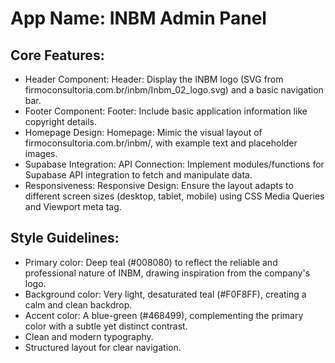 # **App Name**: INBM Admin Panel

## Core Features:

- Header Component: Header: Display the INBM logo (SVG from firmoconsultoria.com.br/inbm/Inbm_02_logo.svg) and a basic navigation bar.
- Footer Component: Footer: Include basic application information like copyright details.
- Homepage Design: Homepage: Mimic the visual layout of firmoconsultoria.com.br/inbm/, with example text and placeholder images.
- Supabase Integration: API Connection: Implement modules/functions for Supabase API integration to fetch and manipulate data.
- Responsiveness: Responsive Design: Ensure the layout adapts to different screen sizes (desktop, tablet, mobile) using CSS Media Queries and Viewport meta tag.

## Style Guidelines:

- Primary color: Deep teal (#008080) to reflect the reliable and professional nature of INBM, drawing inspiration from the company's logo.
- Background color: Very light, desaturated teal (#F0F8FF), creating a calm and clean backdrop.
- Accent color: A blue-green (#468499), complementing the primary color with a subtle yet distinct contrast.
- Clean and modern typography.
- Structured layout for clear navigation.